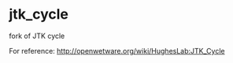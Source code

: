 jtk_cycle
=========

fork of JTK cycle

For reference:
    http://openwetware.org/wiki/HughesLab:JTK_Cycle

